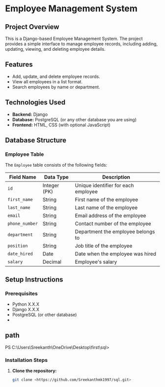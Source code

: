 # Employee Management System

## Project Overview
This is a Django-based Employee Management System. The project provides a simple interface to manage employee records, including adding, updating, viewing, and deleting employee details.

## Features
- Add, update, and delete employee records.
- View all employees in a list format.
- Search employees by name or department.

## Technologies Used
- **Backend:** Django
- **Database:** PostgreSQL (or any other database you are using)
- **Frontend:** HTML, CSS (with optional JavaScript)

## Database Structure

### Employee Table
The `Employee` table consists of the following fields:

| Field Name       | Data Type     | Description                      |
|------------------|---------------|----------------------------------|
| `id`             | Integer (PK)  | Unique identifier for each employee |
| `first_name`     | String        | First name of the employee       |
| `last_name`      | String        | Last name of the employee        |
| `email`          | String        | Email address of the employee    |
| `phone_number`   | String        | Contact number of the employee   |
| `department`     | String        | Department the employee belongs to |
| `position`       | String        | Job title of the employee        |
| `date_hired`     | Date          | Date when the employee was hired |
| `salary`         | Decimal       | Employee's salary                |

## Setup Instructions

### Prerequisites
- Python X.X.X
- Django X.X.X
- PostgreSQL (or other database)
- 
## path
PS C:\Users\Sreekanth\OneDrive\Desktop\first\sql>
  
### Installation Steps
1. **Clone the repository:**
   ```bash
   git clone <https://github.com/Sreekanthmk1997/sql.git>
